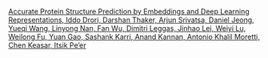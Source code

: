 [Accurate Protein Structure Prediction by Embeddings and Deep Learning Representations,
Iddo Drori, Darshan Thaker, Arjun Srivatsa, Daniel Jeong, Yueqi Wang, Linyong Nan, Fan Wu, Dimitri Leggas, Jinhao Lei, Weiyi Lu, Weilong Fu, Yuan Gao, Sashank Karri, Anand Kannan, Antonio Khalil Moretti, Chen Keasar, Itsik Pe’er](https://github.com/idrori/cu-tsp/paper/cuprotein-mlcb-2019.pdf)

